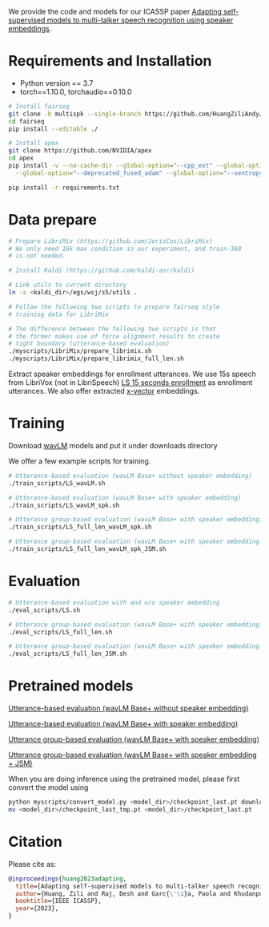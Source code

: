 We provide the code and models for our ICASSP paper [Adapting self-supervised models to multi-talker speech recognition using speaker embeddings](https://arxiv.org/abs/2211.00482).

# Requirements and Installation
* Python version == 3.7
* torch==1.10.0, torchaudio==0.10.0

``` bash
# Install fairseq
git clone -b multispk --single-branch https://github.com/HuangZiliAndy/fairseq.git
cd fairseq
pip install --editable ./

# Install apex
git clone https://github.com/NVIDIA/apex
cd apex
pip install -v --no-cache-dir --global-option="--cpp_ext" --global-option="--cuda_ext" \
  --global-option="--deprecated_fused_adam" --global-option="--xentropy" \

pip install -r requirements.txt 
```

# Data prepare

``` bash
# Prepare LibriMix (https://github.com/JorisCos/LibriMix)
# We only need 16k max condition in our experiment, and train-360
# is not needed.

# Install Kaldi (https://github.com/kaldi-asr/kaldi)

# Link utils to current directory
ln -s <kaldi_dir>/egs/wsj/s5/utils .

# Follow the following two scripts to prepare fairseq style
# training data for LibriMix

# The difference between the following two scripts is that
# the former makes use of force alignment results to create
# tight boundary (utterance-based evaluation)
./myscripts/LibriMix/prepare_librimix.sh
./myscripts/LibriMix/prepare_librimix_full_len.sh

```

Extract speaker embeddings for enrollment utterances. We use 15s speech from LibriVox (not in LibriSpeech) [LS 15 seconds enrollment](https://drive.google.com/file/d/1AmZQnTUCPW3VHZeYpBzH4fxExi_JBkv3/view?usp=share_link) as enrollment utterances. We also offer extracted [x-vector](https://drive.google.com/file/d/1kKVtXTtjwS0V4ZsYzj1863f9AXgLqMvP/view?usp=share_link) embeddings.

# Training

Download [wavLM](https://github.com/microsoft/UniSpeech/tree/main/WavLM) models
and put it under downloads directory

We offer a few example scripts for training.

``` bash
# Utterance-based evaluation (wavLM Base+ without speaker embedding)
./train_scripts/LS_wavLM.sh

# Utterance-based evaluation (wavLM Base+ with speaker embedding)
./train_scripts/LS_wavLM_spk.sh

# Utterance group-based evaluation (wavLM Base+ with speaker embedding)
./train_scripts/LS_full_len_wavLM_spk.sh

# Utterance group-based evaluation (wavLM Base+ with speaker embedding + Joint Speaker Modeling (JSM))
./train_scripts/LS_full_len_wavLM_spk_JSM.sh
```

# Evaluation

``` bash
# Utterance-based evaluation with and w/o speaker embedding
./eval_scripts/LS.sh

# Utterance group-based evaluation (wavLM Base+ with speaker embedding)
./eval_scripts/LS_full_len.sh

# Utterance group-based evaluation (wavLM Base+ with speaker embedding + JSM)
./eval_scripts/LS_full_len_JSM.sh
```

# Pretrained models

[Utterance-based evaluation (wavLM Base+ without speaker embedding)](https://drive.google.com/file/d/1tMARaaR0YmgcJUEDVrnTFfNE2i68uC4W/view?usp=share_link)

[Utterance-based evaluation (wavLM Base+ with speaker embedding)](https://drive.google.com/file/d/1XcdxeSbWa6cQAfnUmlEg1YeWdndbDQTA/view?usp=share_link)

[Utterance group-based evaluation (wavLM Base+ with speaker embedding)](https://drive.google.com/file/d/1A3kXrXlyYDZhZVcHr_4NqjIjR4Kd9sgm/view?usp=share_link)

[Utterance group-based evaluation (wavLM Base+ with speaker embedding + JSM)](https://drive.google.com/file/d/1gb85DUNRs5Ep6HjLuVHOKWDka5LhK9KZ/view?usp=share_link)

When you are doing inference using the pretrained model, please first convert the model using

```bash
python myscripts/convert_model.py <model_dir>/checkpoint_last.pt downloads/WavLM-Base+.pt <model_dir>/checkpoint_last_tmp.pt
mv <model_dir>/checkpoint_last_tmp.pt <model_dir>/checkpoint_last.pt
```

# Citation

Please cite as:

``` bibtex
@inproceedings{huang2023adapting,
  title={Adapting self-supervised models to multi-talker speech recognition using speaker embeddings},
  author={Huang, Zili and Raj, Desh and Garc{\'\i}a, Paola and Khudanpur, Sanjeev},
  booktitle={IEEE ICASSP},
  year={2023},
}
```
